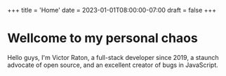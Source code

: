 +++
title = 'Home'
date = 2023-01-01T08:00:00-07:00
draft = false
+++
# Wellcome to my personal chaos

Hello guys, I'm Victor Raton, a full-stack developer since 2019, a staunch advocate of open source, and an excellent creator of bugs in JavaScript.

